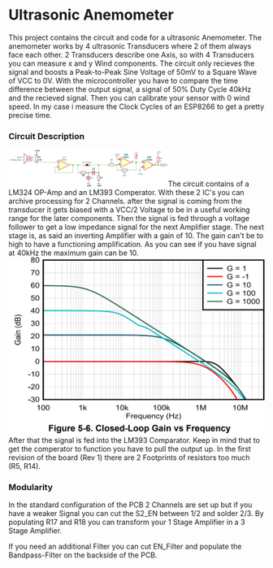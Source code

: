 # Ultrasonic Anemometer

This project contains the circuit and code for a ultrasonic Anemometer. The anemometer works by 4 ultrasonic Transducers where 2 of them always face each other. 2 Transducers describe one Axis, so with 4 Transducers you can measure x and y Wind components. The circuit only recieves the signal and boosts a Peak-to-Peak Sine Voltage of 50mV to a Square Wave of VCC to 0V. With the microcontroller you have to compare the time difference between the output signal, a signal of 50% Duty Cycle 40kHz and the recieved signal. Then you can calibrate your sensor with 0 wind speed. In my case i measure the Clock Cycles of an ESP8266 to get a pretty precise time.



### Circuit Description

![single_amp.svg](images/single_amp.svg)The circuit contains of a LM324 OP-Amp and an LM393 Comperator. With these 2 IC's you can archive processing for 2 Channels. after the signal is coming from the transducer it gets biased with a VCC/2 Voltage to be in a useful working range for the later components. Then the signal is fed through a voltage follower to get a low impedance signal for the next Amplifier stage. The next stage is, as said an inverting Amplifier with a gain of 10. The gain can't be to high to have a functioning amplification. As you can see if you have signal at 40kHz the maximum gain can be 10. 
![ClosedLoopGain.png](images/ClosedLoopGain.png)
After that the signal is fed into the LM393 Comparator. Keep in mind that to get the comperator to function you have to pull the output up. In the first revision of the board  (Rev 1) there are 2 Footprints of resistors too much (R5, R14).



### Modularity

In the standard configuration of the PCB 2 Channels are set up but if you have a weaker Signal you can cut the S2_EN between 1/2 and solder 2/3. By populating R17 and R18 you can transform your 1 Stage Amplifier in a 3 Stage Amplifier.

If you need an additional Filter you can cut EN_Filter and populate the Bandpass-Filter on the backside of the PCB.


